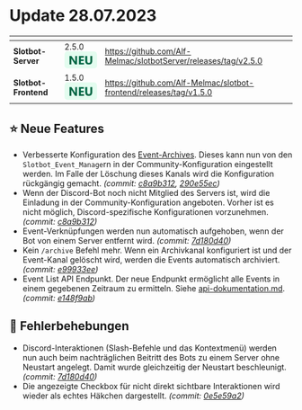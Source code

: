 # Update 28.07.2023

<table data-card-size="large" data-view="cards"><thead><tr><th></th><th></th><th data-hidden data-card-target data-type="content-ref"></th></tr></thead><tbody><tr><td><strong>Slotbot-Server</strong></td><td>2.5.0 <img src="../../.gitbook/assets/Badge-New.png" alt="Neu" data-size="line"></td><td><a href="https://github.com/Alf-Melmac/slotbotServer/releases/tag/v2.5.0">https://github.com/Alf-Melmac/slotbotServer/releases/tag/v2.5.0</a></td></tr><tr><td><strong>Slotbot-Frontend</strong></td><td>1.5.0 <img src="../../.gitbook/assets/Badge-New.png" alt="Neu" data-size="line"></td><td><a href="https://github.com/Alf-Melmac/slotbot-frontend/releases/tag/v1.5.0">https://github.com/Alf-Melmac/slotbot-frontend/releases/tag/v1.5.0</a></td></tr></tbody></table>

## ⭐ Neue Features

* Verbesserte Konfiguration des [Event-Archives](../../integrationen/discord/archiv.md). Dieses kann nun von den `Slotbot_Event_Manage`rn in der Community-Konfiguration eingestellt werden. Im Falle der Löschung dieses Kanals wird die Konfiguration rückgängig gemacht. _(commit:_ [_c8a9b312_](https://github.com/Alf-Melmac/slotbot-frontend/commit/c8a9b312d0dbecc74b5eabae33542d00c36c60ce)_,_ [_290e55ec_](https://github.com/Alf-Melmac/slotbotServer/commit/290e55ecf2609d5dbebd7468392962e2d999506e)_)_
* Wenn der Discord-Bot noch nicht Mitglied des Servers ist, wird die Einladung in der Community-Konfiguration angeboten. Vorher ist es nicht möglich, Discord-spezifische Konfigurationen vorzunehmen. _(commit:_ [_c8a9b312_](https://github.com/Alf-Melmac/slotbot-frontend/commit/c8a9b312d0dbecc74b5eabae33542d00c36c60ce)_)_
* Event-Verknüpfungen werden nun automatisch aufgehoben, wenn der Bot von einem Server entfernt wird. _(commit:_ [_7d180d40_](https://github.com/Alf-Melmac/slotbotServer/commit/7d180d4010849ff2d09aeee7fffb6659c640787b)_)_
* Kein `/archive` Befehl mehr. Wenn ein Archivkanal konfiguriert ist und der Event-Kanal gelöscht wird, werden die Events automatisch archiviert. _(commit:_ [_e99933ee_](https://github.com/Alf-Melmac/slotbotServer/commit/e99933ee24c3c221e1c056b7c2af01f7023079fe)_)_
* Event List API Endpunkt. Der neue Endpunkt ermöglicht alle Events in einem gegebenen Zeitraum zu ermitteln. Siehe [api-dokumentation.md](../../integrationen/api-dokumentation.md "mention"). _(commit:_ [_e148f9ab_](https://github.com/Alf-Melmac/slotbotServer/commit/e148f9ab35dc39a7ce10e5e9773518e6dfbe0af8)_)_

## 🐞 Fehlerbehebungen

* Discord-Interaktionen (Slash-Befehle und das Kontextmenü) werden nun auch beim nachträglichen Beitritt des Bots zu einem Server ohne Neustart angelegt. Damit wurde gleichzeitig der Neustart beschleunigt. _(commit:_ [_7d180d40_](https://github.com/Alf-Melmac/slotbotServer/commit/7d180d4010849ff2d09aeee7fffb6659c640787b)_)_
* Die angezeigte Checkbox für nicht direkt sichtbare Interaktionen wird wieder als echtes Häkchen dargestellt. _(commit:_ [_0e5e59a2_](https://github.com/Alf-Melmac/slotbotServer/commit/0e5e59a2dee74f62e4bf79a1691f091790828a7d)_)_
